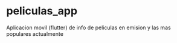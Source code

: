 # peliculas_app

Aplicacion movil (flutter) de info de peliculas en emision y las mas populares actualmente